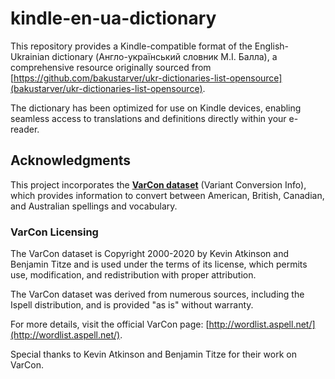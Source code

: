 # kindle-en-ua-dictionary

This repository provides a Kindle-compatible format of the English-Ukrainian
dictionary (Англо-український словник М.І. Балла), a comprehensive resource
originally sourced from [https://github.com/bakustarver/ukr-dictionaries-list-opensource](bakustarver/ukr-dictionaries-list-opensource).

The dictionary has been optimized for use on Kindle devices,
enabling seamless access to translations and definitions directly within your
e-reader.

## Acknowledgments

This project incorporates the [**VarCon dataset**](src/varcon.zip) (Variant Conversion Info),
which provides information to convert between American, British, Canadian,
and Australian spellings and vocabulary.

### VarCon Licensing

The VarCon dataset is Copyright 2000-2020 by Kevin Atkinson and Benjamin Titze
and is used under the terms of its license, which permits use, modification,
and redistribution with proper attribution.

The VarCon dataset was derived from numerous sources, including the Ispell
distribution, and is provided "as is" without warranty.

For more details, visit the official VarCon page: [http://wordlist.aspell.net/](http://wordlist.aspell.net/).

Special thanks to Kevin Atkinson and Benjamin Titze for their work on VarCon.
